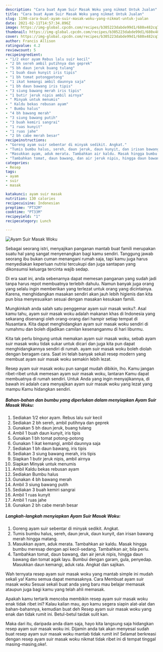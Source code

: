 ```yaml
---
description: "Cara buat Ayam Suir Masak Woku yang nikmat Untuk Jualan"
title: "Cara buat Ayam Suir Masak Woku yang nikmat Untuk Jualan"
slug: 1198-cara-buat-ayam-suir-masak-woku-yang-nikmat-untuk-jualan
date: 2021-02-11T14:57:34.896Z
image: https://img-global.cpcdn.com/recipes/b305223dabde99d1/680x482cq70/ayam-suir-masak-woku-foto-resep-utama.jpg
thumbnail: https://img-global.cpcdn.com/recipes/b305223dabde99d1/680x482cq70/ayam-suir-masak-woku-foto-resep-utama.jpg
cover: https://img-global.cpcdn.com/recipes/b305223dabde99d1/680x482cq70/ayam-suir-masak-woku-foto-resep-utama.jpg
author: Francis Allison
ratingvalue: 4.2
reviewcount: 5
recipeingredient:
- "1/2 ekor ayam Rebus lalu suir kecil"
- "2 bh sereh ambil putihnya dan geprek"
- "5 bh daun jeruk buang tulang"
- "1 buah daun kunyit iris tipis"
- "1 bh tomat potongpotong"
- "1 ikat kemangi ambil daunnya saja"
- "1 bh daun bawang iris tipis"
- "3 siung bawang merah iris tipis"
- "1 butir jeruk nipis ambil airnya"
- " Minyak untuk menumis"
- " Kaldu bekas rebusan ayam"
- " Bumbu halus"
- "4 bh bawang merah"
- "3 siung bawang putih"
- "3 buah kemiri sangrai"
- "1 ruas kunyit"
- "1 ruas jahe"
- "2 bh cabe merah besar"
recipeinstructions:
- "Goreng ayam suir sebentar di minyak sedikit. Angkat."
- "Tumis bumbu halus, sereh, daun jeruk, daun kunyit, dan irisan bawang merah hingga matang."
- "Masukkan ayam, aduk merata. Tambahkan air kaldu. Masak hingga bumbu meresap dengan api kecil-sedang. Tambahkan air, bila perlu."
- "Tambahkan tomat, daun bawang, dan air jeruk nipis, hingga daun bawang dan tomat agak layu. Bumbui dengan garam, gula, penyedap. Masukkan daun kemangi, aduk rata. Angkat dan sajikan."
categories:
- Resep
tags:
- ayam
- suir
- masak

katakunci: ayam suir masak 
nutrition: 130 calories
recipecuisine: Indonesian
preptime: "PT32M"
cooktime: "PT33M"
recipeyield: "1"
recipecategory: Lunch

---
```



![Ayam Suir Masak Woku](https://img-global.cpcdn.com/recipes/b305223dabde99d1/680x482cq70/ayam-suir-masak-woku-foto-resep-utama.jpg)

Sebagai seorang istri, menyajikan panganan mantab buat famili merupakan suatu hal yang sangat menyenangkan bagi kamu sendiri. Tanggung jawab seorang ibu bukan cuman menangani rumah saja, tapi kamu juga harus menyediakan keperluan nutrisi tercukupi dan juga santapan yang dikonsumsi keluarga tercinta wajib sedap.

Di era  saat ini, anda sebenarnya dapat memesan panganan yang sudah jadi tanpa harus repot membuatnya terlebih dahulu. Namun banyak juga orang yang selalu ingin memberikan yang terlezat untuk orang yang dicintainya. Karena, menghidangkan masakan sendiri akan jauh lebih higienis dan kita pun bisa menyesuaikan sesuai dengan masakan kesukaan famili. 



Mungkinkah anda salah satu penggemar ayam suir masak woku?. Asal kamu tahu, ayam suir masak woku adalah makanan khas di Indonesia yang sekarang disenangi oleh orang-orang dari hampir setiap tempat di Nusantara. Kita dapat menghidangkan ayam suir masak woku sendiri di rumahmu dan boleh dijadikan camilan kesenanganmu di hari liburmu.

Kita tak perlu bingung untuk memakan ayam suir masak woku, sebab ayam suir masak woku tidak sukar untuk dicari dan juga kita pun dapat menghidangkannya sendiri di rumah. ayam suir masak woku boleh diolah dengan beragam cara. Saat ini telah banyak sekali resep modern yang membuat ayam suir masak woku semakin lebih lezat.

Resep ayam suir masak woku pun sangat mudah dibikin, lho. Kamu jangan ribet-ribet untuk memesan ayam suir masak woku, lantaran Kamu dapat membuatnya di rumah sendiri. Untuk Anda yang ingin menyajikannya, di bawah ini adalah cara menyajikan ayam suir masak woku yang lezat yang mampu Kamu hidangkan sendiri.

<!--inarticleads1-->

##### Bahan-bahan dan bumbu yang diperlukan dalam menyiapkan Ayam Suir Masak Woku:

1. Sediakan 1/2 ekor ayam. Rebus lalu suir kecil
1. Sediakan 2 bh sereh, ambil putihnya dan geprek
1. Gunakan 5 bh daun jeruk, buang tulang
1. Ambil 1 buah daun kunyit, iris tipis
1. Gunakan 1 bh tomat potong-potong
1. Gunakan 1 ikat kemangi, ambil daunnya saja
1. Sediakan 1 bh daun bawang, iris tipis
1. Sediakan 3 siung bawang merah, iris tipis
1. Siapkan 1 butir jeruk nipis, ambil airnya
1. Siapkan  Minyak untuk menumis
1. Ambil  Kaldu bekas rebusan ayam
1. Sediakan  Bumbu halus
1. Gunakan 4 bh bawang merah
1. Ambil 3 siung bawang putih
1. Sediakan 3 buah kemiri sangrai
1. Ambil 1 ruas kunyit
1. Ambil 1 ruas jahe
1. Gunakan 2 bh cabe merah besar




<!--inarticleads2-->

##### Langkah-langkah menyiapkan Ayam Suir Masak Woku:

1. Goreng ayam suir sebentar di minyak sedikit. Angkat.
1. Tumis bumbu halus, sereh, daun jeruk, daun kunyit, dan irisan bawang merah hingga matang.
1. Masukkan ayam, aduk merata. Tambahkan air kaldu. Masak hingga bumbu meresap dengan api kecil-sedang. Tambahkan air, bila perlu.
1. Tambahkan tomat, daun bawang, dan air jeruk nipis, hingga daun bawang dan tomat agak layu. Bumbui dengan garam, gula, penyedap. Masukkan daun kemangi, aduk rata. Angkat dan sajikan.




Wah ternyata resep ayam suir masak woku yang mantab simple ini mudah sekali ya! Kamu semua dapat memasaknya. Cara Membuat ayam suir masak woku Sesuai sekali buat anda yang baru mau belajar memasak ataupun juga bagi kamu yang telah ahli memasak.

Apakah kamu tertarik mencoba membikin resep ayam suir masak woku enak tidak ribet ini? Kalau kalian mau, ayo kamu segera siapin alat-alat dan bahan-bahannya, kemudian buat deh Resep ayam suir masak woku yang enak dan tidak rumit ini. Betul-betul taidak sulit kan. 

Maka dari itu, daripada anda diam saja, hayo kita langsung saja hidangkan resep ayam suir masak woku ini. Dijamin anda tak akan menyesal sudah buat resep ayam suir masak woku mantab tidak rumit ini! Selamat berkreasi dengan resep ayam suir masak woku nikmat tidak ribet ini di tempat tinggal masing-masing,oke!.

